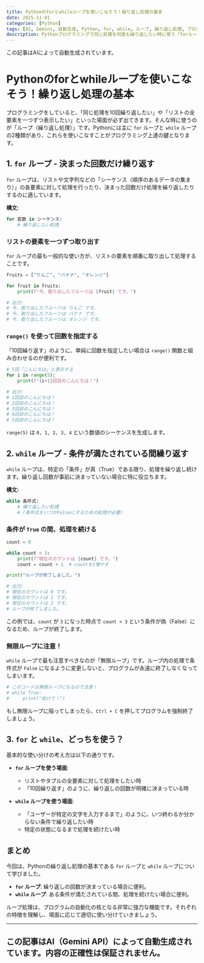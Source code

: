 ```yaml
---
title: Pythonのforとwhileループを使いこなそう！繰り返し処理の基本
date: 2025-11-01
categories: [Python]
tags: [AI, Gemini, 自動生成, Python, for, while, ループ, 繰り返し処理, プログラミング初心者]
description: Pythonプログラミングで同じ処理を何度も繰り返したい時に使う「forループ」と「whileループ」。それぞれの特徴と、どのような場面で使い分けるべきかを、初心者にも分かりやすく解説します。
---
```


この記事はAIによって自動生成されています。

# Pythonのforとwhileループを使いこなそう！繰り返し処理の基本

プログラミングをしていると、「同じ処理を10回繰り返したい」や「リストの全要素を一つずつ表示したい」といった場面が必ず出てきます。そんな時に使うのが「ループ（繰り返し処理）」です。Pythonには主に `for` ループと `while` ループの2種類があり、これらを使いこなすことがプログラミング上達の鍵となります。

## 1. `for` ループ - 決まった回数だけ繰り返す

`for` ループは、リストや文字列などの「シーケンス（順序のあるデータの集まり）」の各要素に対して処理を行ったり、決まった回数だけ処理を繰り返したりするのに適しています。

**構文:**
```python
for 変数 in シーケンス:
    # 繰り返したい処理
```

### リストの要素を一つずつ取り出す

`for` ループの最も一般的な使い方が、リストの要素を順番に取り出して処理することです。

```python
fruits = ["りんご", "バナナ", "オレンジ"]

for fruit in fruits:
    print(f"今、取り出したフルーツは {fruit} です。")

# 出力:
# 今、取り出したフルーツは りんご です。
# 今、取り出したフルーツは バナナ です。
# 今、取り出したフルーツは オレンジ です。
```

### `range()` を使って回数を指定する

「10回繰り返す」のように、単純に回数を指定したい場合は `range()` 関数と組み合わせるのが便利です。

```python
# 5回「こんにちは」と表示する
for i in range(5):
    print(f"{i+1}回目のこんにちは！")

# 出力:
# 1回目のこんにちは！
# 2回目のこんにちは！
# 3回目のこんにちは！
# 4回目のこんにちは！
# 5回目のこんにちは！
```
`range(5)` は `0, 1, 2, 3, 4` という数値のシーケンスを生成します。

## 2. `while` ループ - 条件が満たされている間繰り返す

`while` ループは、特定の「条件」が真（True）である限り、処理を繰り返し続けます。繰り返し回数が事前に決まっていない場合に特に役立ちます。

**構文:**
```python
while 条件式:
    # 繰り返したい処理
    # (条件式をいつかFalseにするための処理が必要)
```

### 条件が `True` の間、処理を続ける

```python
count = 0

while count < 3:
    print(f"現在のカウントは {count} です。")
    count = count + 1  # countを1増やす

print("ループが終了しました。")

# 出力:
# 現在のカウントは 0 です。
# 現在のカウントは 1 です。
# 現在のカウントは 2 です。
# ループが終了しました。
```
この例では、`count` が `3` になった時点で `count < 3` という条件が偽（False）になるため、ループが終了します。

### 無限ループに注意！

`while` ループで最も注意すべきなのが「無限ループ」です。ループ内の処理で条件式が `False` になるように変更しないと、プログラムが永遠に終了しなくなってしまいます。

```python
# このコードは無限ループになるので注意！
# while True:
#     print("助けて！")
```
もし無限ループに陥ってしまったら、`Ctrl + C` を押してプログラムを強制終了しましょう。

## 3. `for` と `while`、どっちを使う？

基本的な使い分けの考え方は以下の通りです。

*   **`for` ループを使う場面**:
    *   リストやタプルの全要素に対して処理をしたい時
    *   「10回繰り返す」のように、繰り返しの回数が明確に決まっている時

*   **`while` ループを使う場面**:
    *   「ユーザーが特定の文字を入力するまで」のように、いつ終わるか分からない条件で繰り返したい時
    *   特定の状態になるまで処理を続けたい時

## まとめ

今回は、Pythonの繰り返し処理の基本である `for` ループと `while` ループについて学びました。

*   **`for` ループ**: 繰り返しの回数が決まっている場合に便利。
*   **`while` ループ**: ある条件が満たされている間、処理を続けたい場合に便利。

ループ処理は、プログラムの自動化の核となる非常に強力な機能です。それぞれの特徴を理解し、場面に応じて適切に使い分けていきましょう。

---
この記事はAI（Gemini API）によって自動生成されています。内容の正確性は保証されません。
---